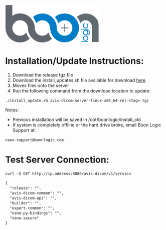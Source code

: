 [![Boon Logic](../images/BoonLogic.png)](http://docs.boonlogic.com)


# Installation/Update Instructions:

1. Download the release tgz file
2. Download the install_updates.sh file available for download [here](./install_update.sh)
3. Moves files onto the server
2. Run the following command from the download location to update:
```
./install_update.sh avis-dicom-server-linux-x86_64-rel-<tag>.tgz
```

Notes:  

- Previous installation will be saved in /opt/boonlogic/install_old
- If system is completely offline or the hard drive broke, email Boon Logic Support at:  
```
nano-support@boonlogic.com
```

# Test Server Connection:
```curl
curl -X GET http://ip.address:8080/avis-dicom/v1/version
```

```curl
{
  "release": "",
  "avis-dicom-common": "",
  "avis-dicom-api": "",
  "builder": "",
  "expert-common": "",
  "nano-py-bindings": "",
  "nano-secure"
}
```


